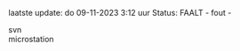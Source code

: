 laatste update: 
do 09-11-2023  3:12   uur 
Status: FAALT - fout - 
<div class="service R">svn</div><div class="service Y">microstation</div>